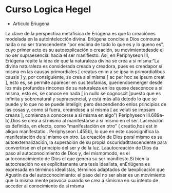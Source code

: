 # Curso Logica Hegel

* Articulo Eriugena

La clave de la perspectiva metafísica de Eriúgena es que la creaciónes modelada en la autointelección divina. Eriúgena concibe a Dios comouna nada o no ser transcendente “por encima de todo lo que es y lo queno es”, cuyo primer acto es su autoexplicación o creación, su movimientodesde el no ser supraesencial hacia el ser manifiesto. Así, en Periphyseon III, Eriúgena repite la idea de que la naturaleza divina se crea a sí misma:“La divina naturaleza es considerada creada y creadora, pues es creadapor sí misma en las causas primordiales \[ creatus enim a se ipsa in primordialibus causis \] y, por consiguiente, se crea a sí misma \[ ac per hoc se ipsum creat \], esto es, se permite aparecer en sus teofanías, queriendoemerger desde los más profundos rincones de su naturaleza en los quese desconoce a sí misma, esto es, se conoce en nada \[ in nullo se cognoscit \]puesto que es infinita y sobrenatural y supraesencial, y está más allá detodo lo que se puede y lo que no se puede inteligir; pero descendiendo enlos principios de las cosas y, como si fuera, creándose a sí misma \[ ac veluti se impsam creans \], comienza a conocerse a sí misma en algo”\( Periphyseon III.689a-b\).Dios se crea a sí mismo al manifestarse a sí mismo en el ser. Lacreación es definida, en efecto, como “manifestación en otro” \( creatio,hos est in aliquo manifestatio . Periphyseon I.455b\), lo que en este casosignifica la manifestación de sí mismo en otro. La creación de Dios porsí mismo es su autoexternalización, la superación de su propia oscuridadtrascendente para convertirse en el principio del ser y de la luz. Laautocreación de Dios da paso al autoconocimiento de Dios y, del mismomodo, es el autoconocimiento de Dios el que genera su ser manifiesto.Si bien la autocreación no es explícitamente una tesis idealista, enEriúgena es expresada en términos idealistas, términos adaptados de laexplicación que Agustín da del autoconocimiento: el paso del no ser alser es un movimiento que la misma mente provoca cuando se crea a símisma en su intento de acceder al conocimiento de sí misma

